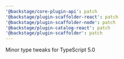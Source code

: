 ```yaml
---
'@backstage/core-plugin-api': patch
'@backstage/plugin-scaffolder-react': patch
'@backstage/plugin-scaffolder-node': patch
'@backstage/plugin-catalog-react': patch
'@backstage/plugin-scaffolder': patch
---
```


Minor type tweaks for TypeScript 5.0
